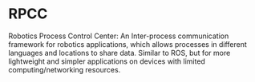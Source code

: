 # RPCC
Robotics Process Control Center: 
An Inter-process  communication framework for robotics applications, which allows processes in different languages and locations to share data. Similar to ROS, but for more lightweight and simpler applications on devices with limited computing/networking resources.

